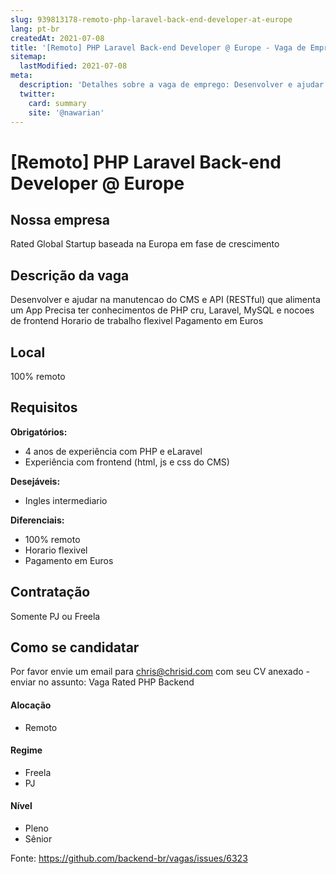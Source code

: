 ```yaml
---
slug: 939813178-remoto-php-laravel-back-end-developer-at-europe
lang: pt-br
createdAt: 2021-07-08
title: '[Remoto] PHP Laravel Back-end Developer @ Europe - Vaga de Emprego'
sitemap:
  lastModified: 2021-07-08
meta:
  description: 'Detalhes sobre a vaga de emprego: Desenvolver e ajudar na manutencao do CMS e API (RESTful) que alimenta um App Precisa ter conhecimentos de PHP cru, Laravel, MySQL e nocoes de frontend Horario de trabalho flexivel Pagamento em Euros'
  twitter:
    card: summary
    site: '@nawarian'
---
```


# [Remoto] PHP Laravel Back-end Developer @ Europe

## Nossa empresa
Rated Global
Startup baseada na Europa em fase de crescimento

## Descrição da vaga
Desenvolver e ajudar na manutencao do CMS e API (RESTful) que alimenta um App
Precisa ter conhecimentos de PHP cru, Laravel, MySQL e nocoes de frontend
Horario de trabalho flexivel
Pagamento em Euros

## Local
100% remoto

## Requisitos
**Obrigatórios:**
- 4 anos de experiência com PHP e eLaravel
- Experiência com frontend (html, js e css do CMS)

**Desejáveis:**
- Ingles intermediario

**Diferenciais:**
- 100% remoto
- Horario flexivel
- Pagamento em Euros

## Contratação
Somente PJ ou Freela

## Como se candidatar
Por favor envie um email para chris@chrisid.com com seu CV anexado - enviar no assunto: Vaga Rated PHP Backend

#### Alocação
- Remoto

#### Regime
- Freela
- PJ

#### Nível
- Pleno
- Sênior




Fonte: https://github.com/backend-br/vagas/issues/6323